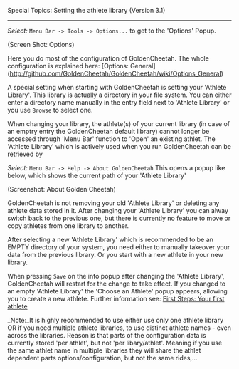 Special Topics: Setting the athlete library (Version 3.1)
***

_Select:_ `Menu Bar -> Tools -> Options...` to get to the 'Options' Popup.

(Screen Shot: Options)

Here you do most of the configuration of GoldenCheetah. The whole configuration is explained here: [Options: General] (http://github.com/GoldenCheetah/GoldenCheetah/wiki/Options_General)

A special setting when starting with GoldenCheetah is setting your 'Athlete Library'. This library is actually a directory in your file system. You can either enter a directory name manually in the entry field next to 'Athlete Library' or you use `Browse` to select one.

When changing your library, the athlete(s) of your current library (in case of an emptry entry the GoldenCheetah default library) cannot longer be accessed through 'Menu Bar' function to 'Open' an existing athlet. The 'Athlete Library' which is actively used when you run GoldenCheetah can be retrieved by 

_Select:_ `Menu Bar -> Help -> About GoldenCheetah` This opens a popup like below, which shows the current path of your 'Athlete Library'

(Screenshot: About Golden Cheetah) 

GoldenCheetah is not removing your old 'Athlete Library' or deleting any athlete data stored in it. After changing your 'Athlete Library' you can alway switch back to the previous one, but there is currently no feature to move or copy athletes from one library to another.

After selecting a new 'Athlete Library' which is recommended to be an EMPTY directory of your system, you need either to manually takeover your data from the previous library. Or you start with a new athlete in your new library.

When pressing `Save` on the info popup after changing the 'Athlete Library', GoldenCheetah will restart for the change to take effect. If you changed to an empty 'Athlete Library' the 'Choose an Athlete' popup appears, allowing you to create a new athlete. Further information see: [First Steps: Your first athlete](https://github.com/GoldenCheetah/GoldenCheetah/wiki/First-Steps_Your-first-athlete)

 _Note:_It is highly recommended to use either use only one athlete library OR if you need multiple athlete libraries, to use distinct athlete names - even across the libraries. Reason is that parts of the configuration data is currently stored 'per athlet', but not 'per libary/athlet'. Meaning if you use the same athlet name in multiple libraries they will share the athlet dependent parts options/configuration, but not the same rides,...